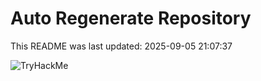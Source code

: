 # Auto Regenerate Repository

This README was last updated: 2025-09-05 21:07:37

 ![TryHackMe](https://tryhackme.com/badge/533634)